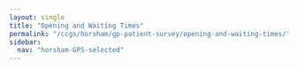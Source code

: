 ```yaml
---
layout: single
title: "Opening and Waiting Times"
permalink: "/ccgs/horsham/gp-patient-survey/opening-and-waiting-times/"
sidebar:
  nav: "horsham-GPS-selected"
---
```


